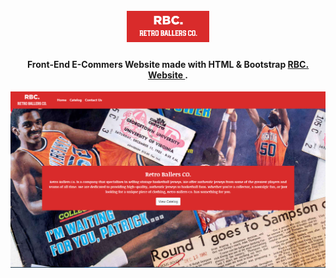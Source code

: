 <h1 align="center">
  <br>
  <a href="https://pabloasanch.github.io/RBC-Ecommers/"><img height="50" src="https://github.com/PabloASanch/RBC-Ecommers/blob/main/icon3.png"></img></a>
  <br>
</h1>

<h4 align="center">Front-End E-Commers Website made with HTML & Bootstrap <a href="https://pabloasanch.github.io/RBC-Ecommers/" target="_blank"> RBC. Website </a>.</h4>


![screenshot](https://github.com/PabloASanch/RBC-Ecommers/blob/main/thumnail.png)
